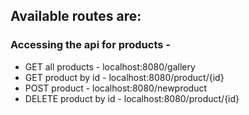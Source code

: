 ## Available routes are:

### Accessing the api for products -
* GET all products - localhost:8080/gallery
* GET product by id - localhost:8080/product/{id}
* POST product - localhost:8080/newproduct
* DELETE product by id - localhost:8080/product/{id}
